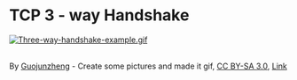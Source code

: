 
# TCP 3 - way Handshake

<p><a href="https://commons.wikimedia.org/wiki/File:Three-way-handshake-example.gif#/media/File:Three-way-handshake-example.gif"><img src="https://upload.wikimedia.org/wikipedia/commons/f/f0/Three-way-handshake-example.gif" alt="Three-way-handshake-example.gif">

</a><br> By <a href="//commons.wikimedia.org/w/index.php?title=User:Guojunzheng&action=edit&redlink=1" class="new" title="User:Guojunzheng (page does not exist)">Guojunzheng</a> - Create some pictures and made it gif, <a href="https://creativecommons.org/licenses/by-sa/3.0" title="Creative Commons Attribution-Share Alike 3.0">CC BY-SA 3.0</a>, <a href="https://commons.wikimedia.org/w/index.php?curid=24426758">Link</a></p>


